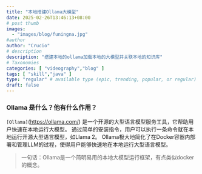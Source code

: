 ```yaml
---
title: "本地搭建Ollama大模型"
date: 2025-02-26T13:46:13+08:00
# post thumb
images:
  - "images/blog/funingna.jpg"
#author
author: "Crucio"
# description
description: "搭建本地的ollama加载本地的大模型并关联本地的知识库"
# Taxonomies
categories: [ "videography","blog" ]
tags: [ "skill","java" ]
type: "regular" # available type (epic, trending, popular, or regular)
draft: false
---
```


### Ollama 是什么？他有什么作用？
`[Ollama]`(https://ollama.com/) 是一个开源的大型语言模型服务工具，它帮助用户快速在本地运行大模型。
通过简单的安装指令，用户可以执行一条命令就在本地运行开源大型语言模型，如Llama 2。
Ollama极大地简化了在Docker容器内部署和管理LLM的过程，使得用户能够快速地在本地运行大型语言模型。
>一句话：Ollama是一个简明易用的本地大模型运行框架，有点类似docker的概念。
